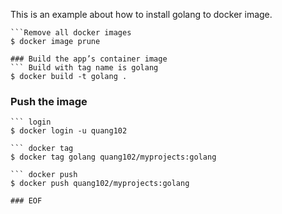 
This is an example about how to install golang to docker image.
```
```Remove all docker images
$ docker image prune
```
```
### Build the app’s container image
``` Build with tag name is golang
$ docker build -t golang .
```
### Push the image
```
``` login 
$ docker login -u quang102
```
```
``` docker tag
$ docker tag golang quang102/myprojects:golang
```
```
``` docker push
$ docker push quang102/myprojects:golang
``` 
```
### EOF


